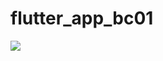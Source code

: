 # flutter_app_bc01



<img src="https://user-images.githubusercontent.com/89514699/134308480-83f23677-1b03-4b1f-9cc2-92b03ebd54a1.png">
